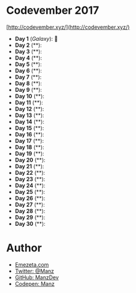 # Codevember 2017
[http://codevember.xyz/](http://codevember.xyz/)

- **Day 1** (*Galaxy*): 🌌
- **Day 2** (**): 
- **Day 3** (**): 
- **Day 4** (**): 
- **Day 5** (**): 
- **Day 6** (**): 
- **Day 7** (**): 
- **Day 8** (**): 
- **Day 9** (**): 
- **Day 10** (**): 
- **Day 11** (**): 
- **Day 12** (**): 
- **Day 13** (**): 
- **Day 14** (**): 
- **Day 15** (**): 
- **Day 16** (**): 
- **Day 17** (**): 
- **Day 18** (**): 
- **Day 19** (**): 
- **Day 20** (**): 
- **Day 21** (**): 
- **Day 22** (**): 
- **Day 23** (**): 
- **Day 24** (**): 
- **Day 25** (**): 
- **Day 26** (**): 
- **Day 27** (**): 
- **Day 28** (**): 
- **Day 29** (**): 
- **Day 30** (**): 


# Author

- [Emezeta.com](https://www.emezeta.com/)
- [Twitter: @Manz](https://twitter.com/Manz)
- [GitHub: ManzDev](https://github.com/ManzDev)
- [Codepen: Manz](https://codepen.io/Manz)
